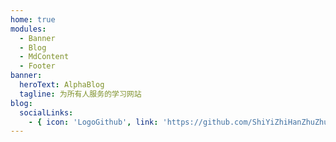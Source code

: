 ```yaml
---
home: true
modules:
  - Banner
  - Blog
  - MdContent
  - Footer
banner:
  heroText: AlphaBlog
  tagline: 为所有人服务的学习网站
blog:
  socialLinks:
    - { icon: 'LogoGithub', link: 'https://github.com/ShiYiZhiHanZhuZhuYa' }
---
```

